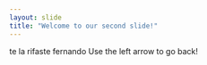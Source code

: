 ```yaml
---
layout: slide
title: "Welcome to our second slide!"
---
```

te la rifaste fernando
Use the left arrow to go back!
